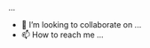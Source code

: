 ...
- 💞️ I’m looking to collaborate on ...
- 📫 How to reach me ...

<!---
Cikmyrahh18/Cikmyrahh18 is a ✨ special ✨ repository because its `README.md` (this file) appears on your GitHub profile.
You can click the Preview link to take a look at your changes.
--->
